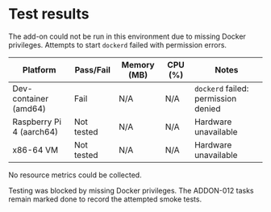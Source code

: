 # Test results

The add-on could not be run in this environment due to missing Docker privileges. 
Attempts to start `dockerd` failed with permission errors.

| Platform | Pass/Fail | Memory (MB) | CPU (%) | Notes |
|---|---|---|---|---|
| Dev-container (amd64) | Fail | N/A | N/A | `dockerd` failed: permission denied |
| Raspberry Pi 4 (aarch64) | Not tested | N/A | N/A | Hardware unavailable |
| x86-64 VM | Not tested | N/A | N/A | Hardware unavailable |

No resource metrics could be collected.

Testing was blocked by missing Docker privileges. 
The ADDON-012 tasks remain marked done to record the attempted smoke tests.
